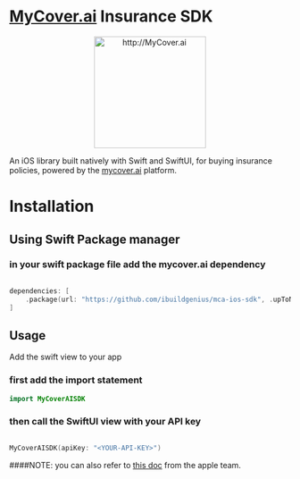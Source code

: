 # [MyCover.ai](https://www.mycover.ai/) Insurance SDK

<div align="center">
      <img title="http://MyCover.ai" height="200" src="https://www.mycover.ai/images/logos/mycover.svg" width="200px"/>
</div>

An iOS library built natively with Swift and SwiftUI, for buying insurance policies, powered by the [mycover.ai](https://www.mycover.ai/) platform.

# Installation

## Using Swift Package manager

### in your swift package file add the mycover.ai dependency
```swift

dependencies: [
    .package(url: "https://github.com/ibuildgenius/mca-ios-sdk", .upToNextMajor(from: "1.0.0"))
]

```

## Usage
Add the swift view to your app

### first add the import statement

```swift
import MyCoverAISDK

```

### then call the SwiftUI view with your API key
```swift

MyCoverAISDK(apiKey: "<YOUR-API-KEY>")

```


####NOTE:  you can also refer to [this doc](https://developer.apple.com/documentation/xcode/adding-package-dependencies-to-your-app) from the apple team. 
